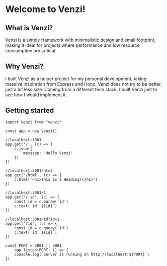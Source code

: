 # Welcome to Venzi!

## What is Venzi?

Venzi is a simple framework with minimalistic design and small footprint, making it ideal for projects where performance and low resource consumption are critical.

## Why Venzi?

I built Venzi as a helper project for my personal development, taking massive inspiration from Express and Hono. Venzi does not try to be better, just a lot less size. Coming from a different tech stack, I built Venzi just to see how I would implement it.

## Getting started

    import Venzi from "venzi"
    
    const app = new Venzi()
    
    //localhost:3001
    app.get('/', (c) => {
	    c.json({
		    message: 'Hello Venzi'
	    })
    })
    
    //localhost:3001/html
    app.get('/html', (c) => {
	    c.html('<h1>This is a Heading!</h1>')
    })
    
    //localhost:3001/1
    app.get('/:id', (c) => {
	    const id = c.param('id')
	    c.text(`id: ${id}`)
    })
    
    //localhost:3001/id?id=1
    app.get('/id', (c) => {
	    const id = c.query('id')
	    c.text(`id: ${id}`)
    })
    
    const PORT = 3001 || 5001
	    app.listen(PORT, () => {
	    console.log(`Server is running on http://localhost:${PORT}`)
    })
